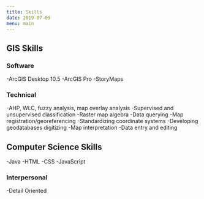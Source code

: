 ```yaml
---
title: Skills
date: 2019-07-09
menu: main
---
```



## GIS Skills
### Software
-ArcGIS Desktop 10.5
-ArcGIS Pro
-StoryMaps
### Technical
-AHP, WLC, fuzzy analysis, map overlay analysis
-Supervised and unsupervised classification
-Raster map algebra
-Data querying
-Map registration/georeferencing
-Standardizing coordinate systems
-Developing geodatabases digitizing
-Map interpretation
-Data entry and editing


## Computer Science Skills
-Java
-HTML
-CSS
-JavaScript

### Interpersonal
-Detail Oriented
